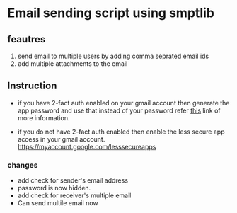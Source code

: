 # Email sending script using smptlib

## feautres
1. send email to multiple users by adding comma seprated email ids
2. add multiple attachments to the email


## Instruction
- if you have 2-fact auth enabled on your gmail account then generate the app password and use that instead of your password refer [this](https://support.google.com/accounts/answer/185833?hl=en) link of more information.

- if you do not have 2-fact auth enabled then enable the less secure app access in your gmail account. https://myaccount.google.com/lesssecureapps

### changes
- add check for sender's email address
- password is now hidden.
- add check for receiver's multiple email
- Can send multile email now